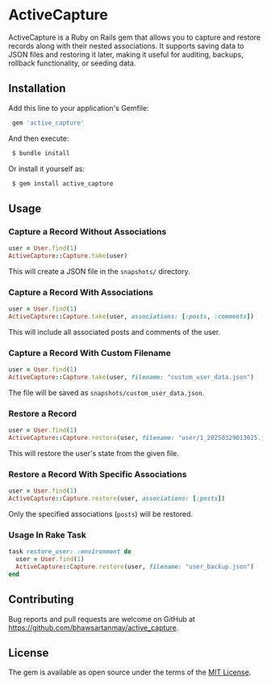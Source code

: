 # ActiveCapture

ActiveCapture is a Ruby on Rails gem that allows you to capture and restore records along with their nested associations. It supports saving data to JSON files and restoring it later, making it useful for auditing, backups, rollback functionality, or seeding data.

## Installation

Add this line to your application's Gemfile:

```ruby
 gem 'active_capture'
```

And then execute:

```sh
 $ bundle install
```

Or install it yourself as:

```sh
 $ gem install active_capture
```

## Usage

### Capture a Record Without Associations
```ruby
user = User.find(1)
ActiveCapture::Capture.take(user)
```
This will create a JSON file in the `snapshots/` directory.

### Capture a Record With Associations
```ruby
user = User.find(1)
ActiveCapture::Capture.take(user, associations: [:posts, :comments])
```
This will include all associated posts and comments of the user.

### Capture a Record With Custom Filename
```ruby
user = User.find(1)
ActiveCapture::Capture.take(user, filename: "custom_user_data.json")
```
The file will be saved as `snapshots/custom_user_data.json`.

### Restore a Record
```ruby
user = User.find(1)
ActiveCapture::Capture.restore(user, filename: "user/1_20250329013025.json")
```
This will restore the user's state from the given file.

### Restore a Record With Specific Associations
```ruby
user = User.find(1)
ActiveCapture::Capture.restore(user, associations: [:posts])
```
Only the specified associations (`posts`) will be restored.

### Usage In Rake Task
```ruby
task restore_user: :environment do
  user = User.find(1)
  ActiveCapture::Capture.restore(user, filename: "user_backup.json")
end
```

## Contributing
Bug reports and pull requests are welcome on GitHub at https://github.com/bhawsartanmay/active_capture.

## License
The gem is available as open source under the terms of the [MIT License](https://opensource.org/licenses/MIT).

